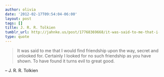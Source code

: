 ```yaml
---
author: olivia
date: '2012-02-17T09:54:04-06:00'
layout: post
tags: []
title: J. R. R. Tolkien
tumblr_url: http://jahnke.us/post/17768369668/it-was-said-to-me-that-i-would-find-friendship
type: quote
---
```


> It was said to me that I would find friendship upon the way, secret and unlooked for. Certainly I looked for no such friendship as you have shown. To have found it turns evil to great good.

– J. R. R. Tolkien
